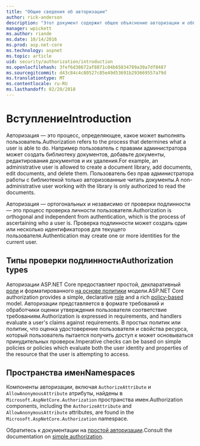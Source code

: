 ```yaml
---
title: "Общие сведения об авторизации"
author: rick-anderson
description: "Этот документ содержит общее объяснение авторизации и объясняется, как авторизации относится к ASP.NET Core."
manager: wpickett
ms.author: riande
ms.date: 10/14/2016
ms.prod: asp.net-core
ms.technology: aspnet
ms.topic: article
uid: security/authorization/introduction
ms.openlocfilehash: 3fef6d38672af8871c04b65834789a39a7df8487
ms.sourcegitcommit: d43c84c4c80527c85e49d53691b293669557a79d
ms.translationtype: MT
ms.contentlocale: ru-RU
ms.lasthandoff: 02/20/2018
---
```

# <a name="introduction"></a><span data-ttu-id="4643b-103">Вступление</span><span class="sxs-lookup"><span data-stu-id="4643b-103">Introduction</span></span>

<a name="security-authorization-introduction"></a>

<span data-ttu-id="4643b-104">Авторизация — это процесс, определяющее, какое может выполнять пользователь.</span><span class="sxs-lookup"><span data-stu-id="4643b-104">Authorization refers to the process that determines what a user is able to do.</span></span> <span data-ttu-id="4643b-105">Например пользователь с правами администратора может создать библиотеку документов, добавьте документы, редактирования документов и их удаления.</span><span class="sxs-lookup"><span data-stu-id="4643b-105">For example, an administrative user is allowed to create a document library, add documents, edit documents, and delete them.</span></span> <span data-ttu-id="4643b-106">Пользователь без прав администратора работы с библиотекой только авторизованные читать документы.</span><span class="sxs-lookup"><span data-stu-id="4643b-106">A non-administrative user working with the library is only authorized to read the documents.</span></span>

<span data-ttu-id="4643b-107">Авторизация — ортогональных и независимо от проверки подлинности — это процесс проверка личности пользователя.</span><span class="sxs-lookup"><span data-stu-id="4643b-107">Authorization is orthogonal and independent from authentication, which is the process of ascertaining who a user is.</span></span> <span data-ttu-id="4643b-108">Проверка подлинности может создать один или несколько идентификаторов для текущего пользователя.</span><span class="sxs-lookup"><span data-stu-id="4643b-108">Authentication may create one or more identities for the current user.</span></span>

## <a name="authorization-types"></a><span data-ttu-id="4643b-109">Типы проверки подлинности</span><span class="sxs-lookup"><span data-stu-id="4643b-109">Authorization types</span></span>

<span data-ttu-id="4643b-110">Авторизации ASP.NET Core предоставляет простой, декларативный [роли](roles.md) и форматированного [на основе политики](policies.md) модели.</span><span class="sxs-lookup"><span data-stu-id="4643b-110">ASP.NET Core authorization provides a simple, declarative [role](roles.md) and a rich [policy-based](policies.md) model.</span></span> <span data-ttu-id="4643b-111">Авторизации представляется в формате требований и обработчики оценки утверждения пользователя соответствие требованиям.</span><span class="sxs-lookup"><span data-stu-id="4643b-111">Authorization is expressed in requirements, and handlers evaluate a user's claims against requirements.</span></span> <span data-ttu-id="4643b-112">В простых политик или политик, что оценка удостоверение пользователя и свойства ресурса, который пользователь пытается получить доступ к может основываться принудительных проверок.</span><span class="sxs-lookup"><span data-stu-id="4643b-112">Imperative checks can be based on simple policies or policies which evaluate both the user identity and properties of the resource that the user is attempting to access.</span></span>

## <a name="namespaces"></a><span data-ttu-id="4643b-113">Пространства имен</span><span class="sxs-lookup"><span data-stu-id="4643b-113">Namespaces</span></span>

<span data-ttu-id="4643b-114">Компоненты авторизации, включая `AuthorizeAttribute` и `AllowAnonymousAttribute` атрибуты, найдены в `Microsoft.AspNetCore.Authorization` пространства имен.</span><span class="sxs-lookup"><span data-stu-id="4643b-114">Authorization components, including the `AuthorizeAttribute` and `AllowAnonymousAttribute` attributes, are found in the `Microsoft.AspNetCore.Authorization` namespace.</span></span>

<span data-ttu-id="4643b-115">Обратитесь к документации на [простой авторизации](xref:security/authorization/simple).</span><span class="sxs-lookup"><span data-stu-id="4643b-115">Consult the documentation on [simple authorization](xref:security/authorization/simple).</span></span>
